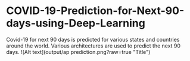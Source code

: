 # COVID-19-Prediction-for-Next-90-days-using-Deep-Learning
Covid-19 for next 90 days is predicted for various states and countries around the world. Various architectures are used to predict  the next 90 days.
![Alt text](output/ap prediction.png?raw=true "Title")


